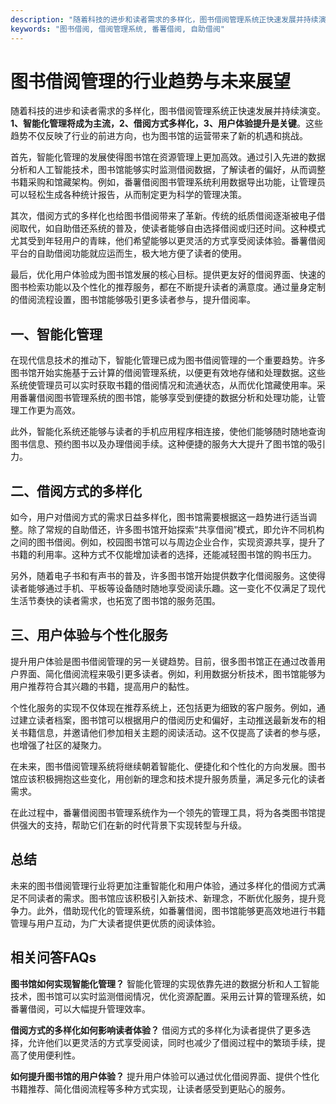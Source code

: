 ```yaml
---
description: "随着科技的进步和读者需求的多样化，图书借阅管理系统正快速发展并持续演变。**1、智能化管理将成为主流，2、借阅方式多样化，3、用户体验提升是关键**。这些趋势不仅反映了行业的前进方向，也为图书馆的运营带来了新的机遇和挑战。"
keywords: "图书借阅, 借阅管理系统, 番薯借阅, 自助借阅"
---
```

# 图书借阅管理的行业趋势与未来展望

随着科技的进步和读者需求的多样化，图书借阅管理系统正快速发展并持续演变。**1、智能化管理将成为主流，2、借阅方式多样化，3、用户体验提升是关键**。这些趋势不仅反映了行业的前进方向，也为图书馆的运营带来了新的机遇和挑战。

首先，智能化管理的发展使得图书馆在资源管理上更加高效。通过引入先进的数据分析和人工智能技术，图书馆能够实时监测借阅数据，了解读者的偏好，从而调整书籍采购和馆藏架构。例如，番薯借阅图书管理系统利用数据导出功能，让管理员可以轻松生成各种统计报告，从而制定更为科学的管理决策。

其次，借阅方式的多样化也给图书借阅带来了革新。传统的纸质借阅逐渐被电子借阅取代，如自助借还系统的普及，使读者能够自由选择借阅或归还时间。这种模式尤其受到年轻用户的青睐，他们希望能够以更灵活的方式享受阅读体验。番薯借阅平台的自助借阅功能就应运而生，极大地方便了读者的使用。

最后，优化用户体验成为图书馆发展的核心目标。提供更友好的借阅界面、快速的图书检索功能以及个性化的推荐服务，都在不断提升读者的满意度。通过量身定制的借阅流程设置，图书馆能够吸引更多读者参与，提升借阅率。

## **一、智能化管理**

在现代信息技术的推动下，智能化管理已成为图书借阅管理的一个重要趋势。许多图书馆开始实施基于云计算的借阅管理系统，以便更有效地存储和处理数据。这些系统使管理员可以实时获取书籍的借阅情况和流通状态，从而优化馆藏使用率。采用番薯借阅图书管理系统的图书馆，能够享受到便捷的数据分析和处理功能，让管理工作更为高效。

此外，智能化系统还能够与读者的手机应用程序相连接，使他们能够随时随地查询图书信息、预约图书以及办理借阅手续。这种便捷的服务大大提升了图书馆的吸引力。

## **二、借阅方式的多样化**

如今，用户对借阅方式的需求日益多样化，图书馆需要根据这一趋势进行适当调整。除了常规的自助借还，许多图书馆开始探索“共享借阅”模式，即允许不同机构之间的图书借阅。例如，校园图书馆可以与周边企业合作，实现资源共享，提升了书籍的利用率。这种方式不仅能增加读者的选择，还能减轻图书馆的购书压力。

另外，随着电子书和有声书的普及，许多图书馆开始提供数字化借阅服务。这使得读者能够通过手机、平板等设备随时随地享受阅读乐趣。这一变化不仅满足了现代生活节奏快的读者需求，也拓宽了图书馆的服务范围。

## **三、用户体验与个性化服务**

提升用户体验是图书借阅管理的另一关键趋势。目前，很多图书馆正在通过改善用户界面、简化借阅流程来吸引更多读者。例如，利用数据分析技术，图书馆能够为用户推荐符合其兴趣的书籍，提高用户的黏性。

个性化服务的实现不仅体现在推荐系统上，还包括更为细致的客户服务。例如，通过建立读者档案，图书馆可以根据用户的借阅历史和偏好，主动推送最新发布的相关书籍信息，并邀请他们参加相关主题的阅读活动。这不仅提高了读者的参与感，也增强了社区的凝聚力。

在未来，图书借阅管理系统将继续朝着智能化、便捷化和个性化的方向发展。图书馆应该积极拥抱这些变化，用创新的理念和技术提升服务质量，满足多元化的读者需求。

在此过程中，番薯借阅图书管理系统作为一个领先的管理工具，将为各类图书馆提供强大的支持，帮助它们在新的时代背景下实现转型与升级。

## 总结

未来的图书借阅管理行业将更加注重智能化和用户体验，通过多样化的借阅方式满足不同读者的需求。图书馆应该积极引入新技术、新理念，不断优化服务，提升竞争力。此外，借助现代化的管理系统，如番薯借阅，图书馆能够更高效地进行书籍管理与用户互动，为广大读者提供更优质的阅读体验。

## 相关问答FAQs

**图书馆如何实现智能化管理？** 
智能化管理的实现依靠先进的数据分析和人工智能技术，图书馆可以实时监测借阅情况，优化资源配置。采用云计算的管理系统，如番薯借阅，可以大幅提升管理效率。

**借阅方式的多样化如何影响读者体验？** 
借阅方式的多样化为读者提供了更多选择，允许他们以更灵活的方式享受阅读，同时也减少了借阅过程中的繁琐手续，提高了使用便利性。

**如何提升图书馆的用户体验？** 
提升用户体验可以通过优化借阅界面、提供个性化书籍推荐、简化借阅流程等多种方式实现，让读者感受到更贴心的服务。
